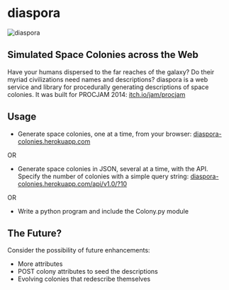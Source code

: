 diaspora
========

![diaspora](http://i.imgur.com/ueaVFtl.png)

Simulated Space Colonies across the Web
---------------------------------------

Have your humans dispersed to the far reaches of the galaxy? Do their myriad civilizations need names and descriptions? diaspora is a web service and library for procedurally generating descriptions of space colonies. It was built for PROCJAM 2014: [itch.io/jam/procjam](http://itch.io/jam/procjam)

Usage
-----

* Generate space colonies, one at a time, from your browser: [diaspora-colonies.herokuapp.com]( http://diaspora-colonies.herokuapp.com )

OR

* Generate space colonies in JSON, several at a time, with the API. Specify the number of colonies with a simple query string: [diaspora-colonies.herokuapp.com/api/v1.0/?10](http://diaspora-colonies.herokuapp.com/api/v1.0/?10)

OR

* Write a python program and include the Colony.py module

The Future?
-----------

Consider the possibility of future enhancements:
* More attributes
* POST colony attributes to seed the descriptions  
* Evolving colonies that redescribe themselves
